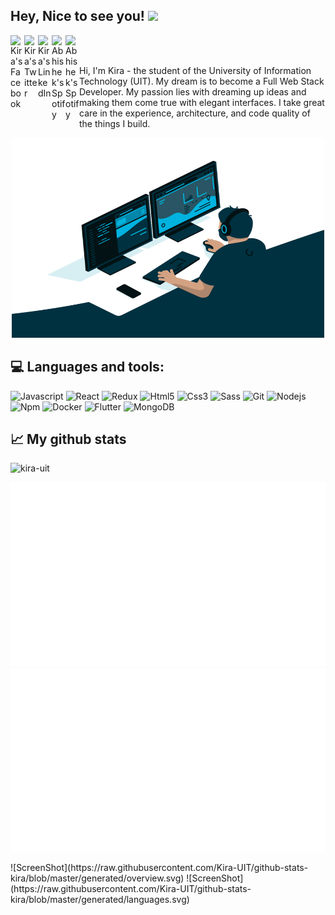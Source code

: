 ## Hey, Nice to see you! <img src="https://media.giphy.com/media/hvRJCLFzcasrR4ia7z/giphy.gif" width="25px">
<a href="https://www.facebook.com/kirauit0103">
  <img align="left" alt="Kira's Facebook" width="22px" src="https://raw.githubusercontent.com/peterthehan/peterthehan/master/assets/facebook.svg" />
</a>
<a href="https://twitter.com/kiranguyen0103">
  <img align="left" alt="Kira's Twitter" width="22px" src="https://raw.githubusercontent.com/peterthehan/peterthehan/master/assets/twitter.svg" />
</a>
<a href="https://www.linkedin.com/in/kira0103/">
  <img align="left" alt="Kira's LinkedIn" width="22px" src="https://raw.githubusercontent.com/peterthehan/peterthehan/master/assets/linkedin.svg" />
</a>
<a href="https://www.reddit.com/user/kira0103">
  <img align="left" alt="Abhishek's Spotify" width="22px" src="https://raw.githubusercontent.com/peterthehan/peterthehan/master/assets/reddit.svg" />
</a>
<a href="https://open.spotify.com/user/3174npr4lkeotekqxoy7ndcfkxdy">
  <img align="left" alt="Abhishek's Spotify" width="22px" src="https://raw.githubusercontent.com/peterthehan/peterthehan/master/assets/spotify.svg" />
</a>

<br><br/>

Hi, I'm Kira - the student of the University of Information Technology (UIT). My dream is to become a Full Web Stack Developer. My passion lies with dreaming up ideas and making them come true with elegant interfaces. I take great care in the experience, architecture, and code quality of the things I build.
<p align="center">
  <img alt="GIF" src="https://github.com/Kira-UIT/Kira-UIT/blob/main/code.gif?raw=true" width="500" height="320" />  
</p>

## 💻 Languages and tools:
<p>
  <img alt="Javascript" src="https://img.shields.io/badge/-Javascript-F0DB4F?style=flat-square&logo=javascript&logoColor=white" />
  <img alt="React" src="https://img.shields.io/badge/-React-45b8d8?style=flat-square&logo=react&logoColor=white" />
  <img alt="Redux" src="https://img.shields.io/badge/-Redux-764ABC?style=flat-square&logo=redux&logoColor=white" />
  <img alt="Html5" src="https://img.shields.io/badge/-HTML5-E34F26?style=flat-square&logo=html5&logoColor=white" />
  <img alt="Css3" src="https://img.shields.io/badge/-CSS3-2965F1?style=flat-square&logo=css3&logoColor=white" />
  <img alt="Sass" src="https://img.shields.io/badge/-Sass-CC6699?style=flat-square&logo=sass&logoColor=white" />
  <img alt="Git" src="https://img.shields.io/badge/-Git-F05032?style=flat-square&logo=git&logoColor=white" />
  <img alt="Nodejs" src="https://img.shields.io/badge/-Nodejs-43853d?style=flat-square&logo=Node.js&logoColor=white" />
  <img alt="Npm" src="https://img.shields.io/badge/-NPM-CB3837?style=flat-square&logo=npm&logoColor=white" />
  <img alt="Docker" src="https://img.shields.io/badge/-Docker-46a2f1?style=flat-square&logo=docker&logoColor=white" />
  <img alt="Flutter" src="https://img.shields.io/badge/-Flutter-0468D7?style=flat-square&logo=flutter&logoColor=white" />
  <img alt="MongoDB" src="https://img.shields.io/badge/-MongoDB-13aa52?style=flat-square&logo=mongodb&logoColor=white" />
</p>


## 📈 My github stats
<img src="https://github-readme-stats.vercel.app/api?username=Kira-UIT&show_icons=true&theme=gotham" alt="kira-uit" />
<p>
  <img src="https://github.com/Kira-UIT/github-stats-kira/blob/master/generated/overview.svg">
  <img src="https://github.com/Kira-UIT/github-stats-kira/blob/master/generated/languages.svg">
</p>
![ScreenShot](https://raw.githubusercontent.com/Kira-UIT/github-stats-kira/blob/master/generated/overview.svg)
![ScreenShot](https://raw.githubusercontent.com/Kira-UIT/github-stats-kira/blob/master/generated/languages.svg)


<!--
**Kira-UIT/Kira-UIT** is a ✨ _special_ ✨ repository because its `README.md` (this file) appears on your GitHub profile.

Here are some ideas to get you started:

- 🔭 I’m currently working on ...
- 🌱 I’m currently learning ...
- 👯 I’m looking to collaborate on ...
- 🤔 I’m looking for help with ...
- 💬 Ask me about ...
- 📫 How to reach me: ...
- 😄 Pronouns: ...
- ⚡ Fun fact: ...
-->
